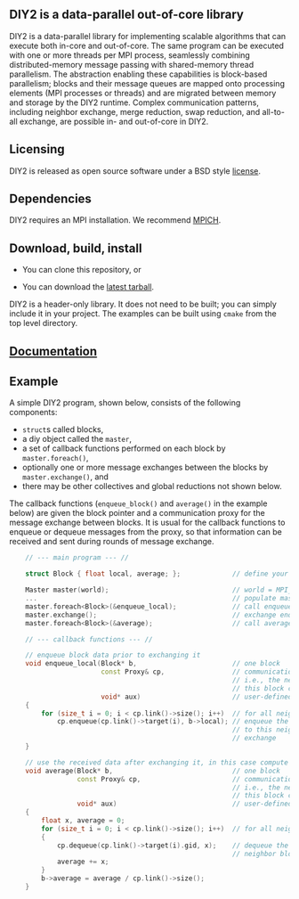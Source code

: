 ## DIY2 is a data-parallel out-of-core library

DIY2 is a data-parallel library for implementing scalable algorithms that can execute both
in-core and out-of-core. The same program can be executed with one or more threads per MPI
process, seamlessly combining distributed-memory message passing with shared-memory thread
parallelism.  The abstraction enabling these capabilities is block-based parallelism; blocks
and their message queues are mapped onto processing elements (MPI processes or threads) and are
migrated between memory and storage by the DIY2 runtime. Complex communication patterns,
including neighbor exchange, merge reduction, swap reduction, and all-to-all exchange, are
possible in- and out-of-core in DIY2.

## Licensing

DIY2 is released as open source software under a BSD style [license](./LICENSE.txt).

## Dependencies

DIY2 requires an MPI installation. We recommend [MPICH](http://www.mpich.org/).

## Download, build, install

- You can clone this repository, or

- You can download the [latest tarball](https://github.com/diatomic/diy2/archive/master.tar.gz).


DIY2 is a header-only library. It does not need to be built; you can simply
include it in your project. The examples can be built using `cmake` from the
top level directory.

## [Documentation](https://diatomic.github.io/diy2)

## Example

A simple DIY2 program, shown below, consists of the following components:

- `struct`s called blocks,
- a diy object called the `master`,
- a set of callback functions performed on each block by `master.foreach()`,
- optionally one or more message exchanges between the blocks by `master.exchange()`, and
- there may be other collectives and global reductions not shown below.

The callback functions (`enqueue_block()` and `average()` in the example below) are given the block
pointer and a communication proxy for the message exchange between blocks. It is usual for the
callback functions to enqueue or dequeue messages from the proxy, so that information can be
received and sent during rounds of message exchange.

```cpp
    // --- main program --- //

    struct Block { float local, average; };             // define your block structure

    Master master(world);                               // world = MPI_Comm
    ...                                                 // populate master with blocks
    master.foreach<Block>(&enqueue_local);              // call enqueue_local() for each block
    master.exchange();                                  // exchange enqueued data between blocks
    master.foreach<Block>(&average);                    // call average() for each block

    // --- callback functions --- //

    // enqueue block data prior to exchanging it
    void enqueue_local(Block* b,                        // one block
                       const Proxy& cp,                 // communication proxy
                                                        // i.e., the neighbor blocks with which
                                                        // this block communicates
                       void* aux)                       // user-defined additional arguments
    {
        for (size_t i = 0; i < cp.link()->size(); i++)  // for all neighbor blocks
            cp.enqueue(cp.link()->target(i), b->local); // enqueue the data to be sent
                                                        // to this neighbor block in the next
                                                        // exchange
    }

    // use the received data after exchanging it, in this case compute its average
    void average(Block* b,                              // one block
                 const Proxy& cp,                       // communication proxy
                                                        // i.e., the neighbor blocks with which
                                                        // this block communicates
                 void* aux)                             // user-defined additional arguments
    {
        float x, average = 0;
        for (size_t i = 0; i < cp.link()->size(); i++)  // for all neighbor blocks
        {
            cp.dequeue(cp.link()->target(i).gid, x);    // dequeue the data received from this
                                                        // neighbor block in the last exchange
            average += x;
        }
        b->average = average / cp.link()->size();
    }
```
